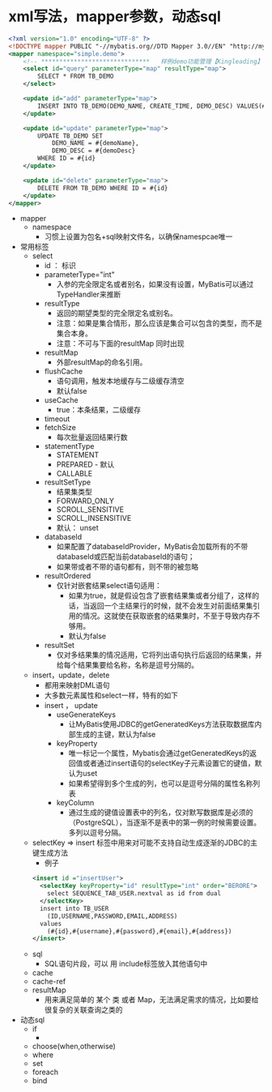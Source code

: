 # xml写法，mapper参数，动态sql

```xml
<?xml version="1.0" encoding="UTF-8" ?>
<!DOCTYPE mapper PUBLIC "-//mybatis.org//DTD Mapper 3.0//EN" "http://mybatis.org/dtd/mybatis-3-mapper.dtd" >
<mapper namespace="simple.demo">
	<!-- ******************************   样例demo功能管理【Kingleading】  begin  ******************************* -->
	<select id="query" parameterType="map" resultType="map">
		SELECT * FROM TB_DEMO
	</select>

	<update id="add" parameterType="map">
		INSERT INTO TB_DEMO(DEMO_NAME, CREATE_TIME, DEMO_DESC) VALUES(#{demoName}, CURRENT_TIMESTAMP(), #{demoDesc})
	</update>

	<update id="update" parameterType="map">
		UPDATE TB_DEMO SET
			DEMO_NAME = #{demoName},
			DEMO_DESC = #{demoDesc}
		WHERE ID = #{id}
	</update>

	<update id="delete" parameterType="map">
		DELETE FROM TB_DEMO WHERE ID = #{id}
	</update>
</mapper>
```

- mapper
  - namespace
    - 习惯上设置为包名+sql映射文件名，以确保namespcae唯一
- 常用标签
  - select
    - id ： 标识
    - parameterType="int" 
      - 入参的完全限定名或者别名，如果没有设置，MyBatis可以通过TypeHandler来推断
    - resultType
      - 返回的期望类型的完全限定名或别名。
      - 注意：如果是集合情形，那么应该是集合可以包含的类型，而不是集合本身。
      - 注意：不可与下面的resultMap 同时出现
    - resultMap
      - 外部resultMap的命名引用。
    - flushCache
      - 语句调用，触发本地缓存与二级缓存清空
      - 默认false
    - useCache
      - true：本条结果，二级缓存
    - timeout
    - fetchSize
      - 每次批量返回结果行数
    - statementType
      - STATEMENT 
      - PREPARED - 默认
      - CALLABLE
    - resultSetType
      - 结果集类型
      - FORWARD_ONLY
      - SCROLL_SENSITIVE
      - SCROLL_INSENSITIVE
      - 默认： unset
    - databaseId
      - 如果配置了databaseIdProvider，MyBatis会加载所有的不带databaseId或匹配当前databaseId的语句；
      - 如果带或者不带的语句都有，则不带的被忽略
    - resultOrdered
      - 仅针对嵌套结果select语句适用：
        - 如果为true，就是假设包含了嵌套结果集或者分组了，这样的话，当返回一个主结果行的时候，就不会发生对前面结果集引用的情况。这就使在获取嵌套的结果集时，不至于导致内存不够用。
        - 默认为false
    - resultSet
      - 仅对多结果集的情况适用，它将列出语句执行后返回的结果集，并给每个结果集要给名称，名称是逗号分隔的。
  - insert，update，delete
    - 都用来映射DML语句
    - 大多数元素属性和select一样，特有的如下
    - insert ， update
      - useGenerateKeys
        - 让MyBatis使用JDBC的getGeneratedKeys方法获取数据库内部生成的主键，默认为false
      - keyProperty
        - 唯一标记一个属性，Mybatis会通过getGeneratedKeys的返回值或者通过insert语句的selectKey子元素设置它的键值，默认为uset
        - 如果希望得到多个生成的列，也可以是逗号分隔的属性名称列表
      - keyColumn
        - 通过生成的键值设置表中的列名，仅对默写数据库是必须的（PostgreSQL），当逐渐不是表中的第一例的时候需要设置。多列以逗号分隔。
  - selectKey => insert 标签中用来对可能不支持自动生成逐渐的JDBC的主键生成方法
    - 例子
    ```xml
    <insert id ="insertUser">
      <selectKey keyProperty="id" resultType="int" order="BERORE">
        select SEQUENCE_TAB_USER.nextval as id from dual
      </selectKey>
      insert into TB_USER
        (ID,USERNAME,PASSWORD,EMAIL,ADDRESS)
      values
        (#{id},#{username},#{password},#{email},#{address})
    </insert>
    ```
  - sql
    - SQL语句片段，可以 用 include标签放入其他语句中
  - cache
  - cache-ref
  - resultMap
    - 用来满足简单的 某个 类 或者 Map，无法满足需求的情况，比如要给很复杂的关联查询之类的
- 动态sql
  - if 
    - <if test="">
  - choose(when,otherwise)
  - where
  - set
  - foreach
  - bind
